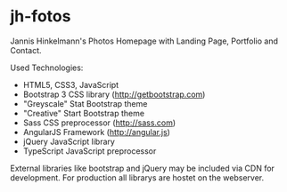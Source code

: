 # jh-fotos
Jannis Hinkelmann's Photos Homepage with Landing Page, Portfolio and Contact.

Used Technologies:
- HTML5, CSS3, JavaScript
- Bootstrap 3 CSS library (http://getbootstrap.com)
- "Greyscale" Stat Bootstrap theme
- "Creative" Start Bootstrap theme
- Sass CSS preprocessor (http://sass.com)
- AngularJS Framework (http://angular.js)
- jQuery JavaScript library
- TypeScript JavaScript preprocessor

External libraries like bootstrap and jQuery may be included via CDN for development. For production all librarys are hostet on the webserver.
